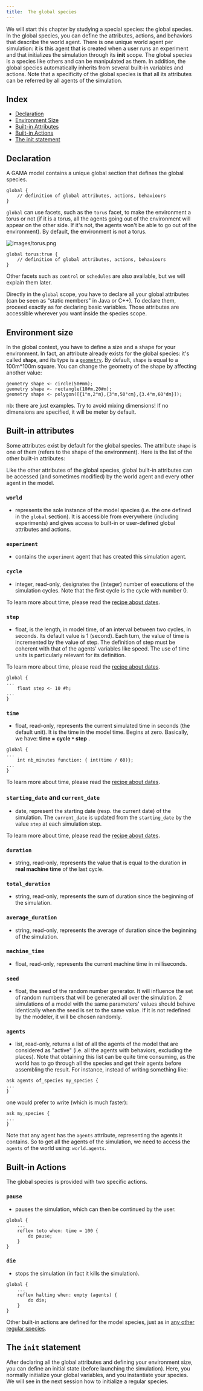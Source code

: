 ```yaml
---
title:  The global species
---
```


[//]: # (startConcept|global_species)
[//]: # (keyword|concept_global)

We will start this chapter by studying a special species: the global species. 
In the global species, you can define the attributes, actions, and behaviors that describe the world agent. There is one unique world agent per simulation: it is this agent that is created when a user runs an experiment and that initializes the simulation through its **init** scope. The global species is a species like others and can be manipulated as them. In addition, the global species automatically inherits from several built-in variables and actions. Note that a specificity of the global species is that all its attributes can be referred by all agents of the simulation.

## Index

* [Declaration](#declaration)
* [Environment Size](#environment-size)
* [Built-in Attributes](#built-in-attributes)
* [Built-in Actions](#built-in-actions)
* [The init statement](#the-init-statement)

## Declaration

A GAMA model contains a unique global section that defines the global species.

```
global {
	// definition of global attributes, actions, behaviours
}
```

[//]: # (keyword|concept_torus)
`global` can use facets, such as the `torus` facet, to make the environment a torus or not (if it is a torus, all the agents going out of the environment will appear on the other side. If it's not, the agents won't be able to go out of the environment). By default, the environment is not a torus.

![images/torus.png](/resources/images/manipulateBasicSpecies/torus.png) 

```
global torus:true {
	// definition of global attributes, actions, behaviours
}
```

Other facets such as `control` or `schedules` are also available, but we will explain them later.

Directly in the `global` scope, you have to declare all your global attributes (can be seen as "static members" in Java or C++). To declare them, proceed exactly as for declaring basic variables. Those attributes are accessible wherever you want inside the species scope.

## Environment size

[//]: # (keyword|concept_shape)
[//]: # (keyword|concept_geometry)
[//]: # (keyword|type_geometry)
[//]: # (keyword|concept_dimension)
In the global context, you have to define a size and a shape for your environment. In fact, an attribute already exists for the global species: it's called **`shape`**, and its type is a [`geometry`](DataTypes#geometry). By default, `shape` is equal to a 100m*100m square. You can change the geometry of the shape by affecting another value:

```
geometry shape <- circle(50#mm);
geometry shape <- rectangle(10#m,20#m);
geometry shape <- polygon([{1°m,2°m},{3°m,50°cm},{3.4°m,60°dm}]);
```

nb: there are just examples. Try to avoid mixing dimensions! If no dimensions are specified, it will be meter by default.

## Built-in attributes

[//]: # (keyword|concept_attribute)
Some attributes exist by default for the global species. The attribute `shape` is one of them (refers to the shape of the environment). Here is the list of the other built-in attributes:

Like the other attributes of the global species, global built-in attributes can be accessed (and sometimes modified) by the world agent and every other agent in the model.

### `world`

* represents the sole instance of the model species (i.e. the one defined in the `global` section). It is accessible from everywhere (including experiments) and gives access to built-in or user-defined global attributes and actions.

### `experiment`

* contains the `experiment` agent that has created this simulation agent.

[//]: # (keyword|concept_cycle)
### `cycle`

* integer, read-only, designates the (integer) number of executions of the simulation cycles. Note that the first cycle is the cycle with number 0.

To learn more about time, please read the [recipe about dates](ManipulateDates).

### `step`

* float,  is the length, in model time, of an interval between two cycles, in seconds. Its default value is 1 (second). Each turn, the value of time is incremented by the value of step. The definition of step must be coherent with that of the agents' variables like speed. The use of time units is particularly relevant for its definition.

To learn more about time, please read the [recipe about dates](ManipulateDates).

```
global {
...
    float step <- 10 #h;
...
}
```

[//]: # (keyword|concept_time)
### `time`

* float, read-only, represents the current simulated time in seconds (the default unit). It is the time in the model time. Begins at zero. Basically, we have:   **time = cycle `*` step**  .

```
global {
...
    int nb_minutes function: { int(time / 60)};
...
}
```

To learn more about time, please read the [recipe about dates](ManipulateDates).

### `starting_date` and `current_date`

* date, represent the starting date (resp. the current date) of the simulation. The `current_date` is updated from the `starting_date` by the value `step` at each simulation step.

To learn more about time, please read the [recipe about dates](ManipulateDates).

### `duration`

* string, read-only, represents the value that is equal to the duration **in real machine time** of the last cycle.

### `total_duration`

* string, read-only, represents the sum of duration since the beginning of the simulation.

### `average_duration`

* string, read-only, represents the average of duration since the beginning of the simulation.

[//]: # (keyword|concept_system)
### `machine_time`

* float, read-only, represents the current machine time in milliseconds.

### `seed`

* float, the seed of the random number generator. It will influence the set of random numbers that will be generated all over the simulation. 2 simulations of a model with the same parameters' values should behave identically when the seed is set to the same value. If it is not redefined by the modeler, it will be chosen randomly.


### `agents`

* list, read-only, returns a list of all the agents of the model that are considered as "active" (i.e. all the agents with behaviors, excluding the places). Note that obtaining this list can be quite time consuming, as the world has to go through all the species and get their agents before assembling the result. For instance, instead of writing something like:

```
ask agents of_species my_species {
...
}
```

one would prefer to write (which is much faster):

```
ask my_species {
...
}
```
Note that any agent has the `agents` attribute, representing the agents it contains. So to get all the agents of the simulation, we need to access the `agents` of the world using: `world.agents`.




[//]: # (keyword|concept_action)
## Built-in Actions
The global species is provided with two specific actions.

[//]: # (keyword|concept_pause)
### `pause`
* pauses the simulation, which can then be continued by the user.

```
global {
    ...
    reflex toto when: time = 100 {
        do pause;
    }
}
```

[//]: # (keyword|concept_die)
### `die`
* stops the simulation (in fact it kills the simulation).

```
global {
    ...
    reflex halting when: empty (agents) {
        do die;
    }
}
```

Other built-in actions are defined for the model species, just as in [any other regular species](RegularSpecies#built-in-action). 


[//]: # (keyword|concept_init)
## The `init` statement

After declaring all the global attributes and defining your environment size, you can define an initial state (before launching the simulation). Here, you normally initialize your global variables, and you instantiate your species. We will see in the next session how to initialize a regular species. 

[//]: # (endConcept|global_species)

